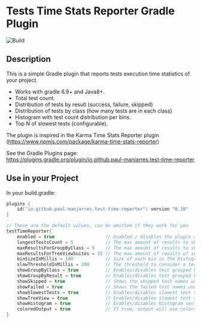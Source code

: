 # Tests Time Stats Reporter Gradle Plugin

![Build](https://github.com/paul-manjarres/tests-time-reporter-gradle-plugin/actions/workflows/gradle.yml/badge.svg)

## Description
This is a simple Gradle plugin that reports tests execution time statistics of your project.

* Works with gradle 6.9+ and Java8+. 
* Total test count.
* Distribution of tests by result (success, failure, skipped)
* Distribution of tests by class (how many tests are in each class)
* Histogram with test count distribution per bins.
* Top N of slowest tests (configurable).

The plugin is inspired in the Karma Time Stats Reporter plugin (https://www.npmjs.com/package/karma-time-stats-reporter)

See the Gradle Plugins page: https://plugins.gradle.org/plugin/io.github.paul-manjarres.test-time-reporter

## Use in your Project

In your build.gradle:

```kotlin
plugins {
    id("io.github.paul-manjarres.test-time-reporter") version "0.10"
}

// These are the default values, can be omitted if they work for you
testTimeReporter{
    enabled = true                   // Enabled / disables the plugin output. 
    longestTestsCount = 5            // The max amount of results to show in the slowest test section. 
    maxResultsForGroupByClass = 5    // The max amount of results to show in the group-by-class test section.
    maxResultsForTreeViewSuites = 15 // The max amount of results of suites to show in the tree view
    binSizeInMillis = 100            // Size of each bin in the histogram
    slowThresholdInMillis = 200      // The threshold to consider a test as 'slow'
    showGroupByClass = true          // Enables/disables test grouped by class section
    showGroupByResult = true         // Enables/disables test grouped by result section
    showSkipped = true               // Shows the skipped test names under the Results view.
    showFailed = true                // Shows the failed test names under the Results view.
    showSlowestTests = true          // Enables/disables slowest test section
    showTreeView = true              // Enables/disables slowest test section
    showHistogram = true             // Enables/disables histogram section
    coloredOutput = true             // If true, output will use colors.
}
```
